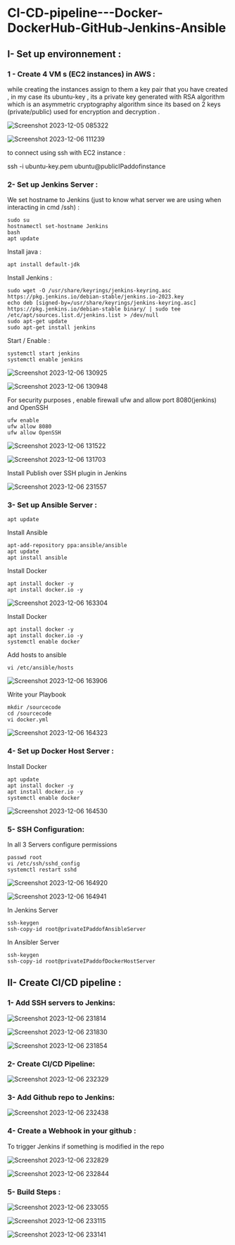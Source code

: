# CI-CD-pipeline---Docker-DockerHub-GitHub-Jenkins-Ansible

## I- Set up environnement :
### 1 - Create 4 VM s (EC2 instances) in AWS :
while creating the instances assign to them a key pair that you have created , in my case its ubuntu-key , its a private key generated with RSA algorithm which is an asymmetric cryptography algorithm since its based on 2 keys (private/public) used for encryption and decryption .

![Screenshot 2023-12-05 085322](https://github.com/HoussamEDGE/CI-CD-pipeline---Docker-DockerHub-GitHub-Jenkins-Ansible/assets/99811097/3b79a9f5-9b79-4411-aca7-fc70e58d1b4b)


![Screenshot 2023-12-06 111239](https://github.com/HoussamEDGE/CI-CD-pipeline---Docker-DockerHub-GitHub-Jenkins-Ansible/assets/99811097/77722d41-6394-4dd1-b974-38904aee6e7c)

to connect using ssh with EC2 instance : 

ssh -i ubuntu-key.pem ubuntu@publicIPaddofinstance

### 2- Set up Jenkins Server :

We set hostname to Jenkins (just to know what server we are using when interacting in cmd /ssh) :
```
sudo su
hostnamectl set-hostname Jenkins
bash
apt update
```
Install java :
```
apt install default-jdk
```
Install Jenkins :

```
sudo wget -O /usr/share/keyrings/jenkins-keyring.asc https://pkg.jenkins.io/debian-stable/jenkins.io-2023.key
echo deb [signed-by=/usr/share/keyrings/jenkins-keyring.asc] https://pkg.jenkins.io/debian-stable binary/ | sudo tee /etc/apt/sources.list.d/jenkins.list > /dev/null
sudo apt-get update
sudo apt-get install jenkins
```

Start / Enable :

```
systemctl start jenkins
systemctl enable jenkins
```
![Screenshot 2023-12-06 130925](https://github.com/HoussamEDGE/CI-CD-pipeline---Docker-DockerHub-GitHub-Jenkins-Ansible/assets/99811097/0c22e8f0-3185-489c-aaa5-d3005d4b8847)

  
![Screenshot 2023-12-06 130948](https://github.com/HoussamEDGE/CI-CD-pipeline---Docker-DockerHub-GitHub-Jenkins-Ansible/assets/99811097/ffcae410-15cf-46f8-b915-a3c5555d49f6)

For security purposes , enable firewall ufw and allow port 8080(jenkins) and OpenSSH
```
ufw enable
ufw allow 8080
ufw allow OpenSSH
```
![Screenshot 2023-12-06 131522](https://github.com/HoussamEDGE/CI-CD-pipeline---Docker-DockerHub-GitHub-Jenkins-Ansible/assets/99811097/b91fcd28-732d-40d9-8ba2-f72d7faaa746)


![Screenshot 2023-12-06 131703](https://github.com/HoussamEDGE/CI-CD-pipeline---Docker-DockerHub-GitHub-Jenkins-Ansible/assets/99811097/d7babe06-c2d6-4937-9d61-328179449da9)

Install Publish over SSH plugin in Jenkins

![Screenshot 2023-12-06 231557](https://github.com/HoussamEDGE/CI-CD-pipeline---Docker-DockerHub-GitHub-Jenkins-Ansible/assets/99811097/6bb9f3a4-222c-4c62-aef7-5f46c30945f0)


### 3- Set up Ansible Server :

```
apt update
```

Install Ansible
```
apt-add-repository ppa:ansible/ansible
apt update
apt install ansible
```

Install Docker
```
apt install docker -y
apt install docker.io -y
```

![Screenshot 2023-12-06 163304](https://github.com/HoussamEDGE/CI-CD-pipeline---Docker-DockerHub-GitHub-Jenkins-Ansible/assets/99811097/e854494d-74d8-4b7e-ad7d-41c34e8e2d7e)

Install Docker
```
apt install docker -y
apt install docker.io -y
systemctl enable docker
```
Add hosts to ansible
```
vi /etc/ansible/hosts
```
![Screenshot 2023-12-06 163906](https://github.com/HoussamEDGE/CI-CD-pipeline---Docker-DockerHub-GitHub-Jenkins-Ansible/assets/99811097/f2d4e38c-16ff-45b8-af99-24d780c4609d)

Write your Playbook
```
mkdir /sourcecode
cd /sourcecode
vi docker.yml
```
![Screenshot 2023-12-06 164323](https://github.com/HoussamEDGE/CI-CD-pipeline---Docker-DockerHub-GitHub-Jenkins-Ansible/assets/99811097/ecbdf7aa-db2d-4f85-96ed-85b18fcd3e3e)

### 4- Set up Docker Host Server :

Install Docker
```
apt update
apt install docker -y
apt install docker.io -y
systemctl enable docker
```
![Screenshot 2023-12-06 164530](https://github.com/HoussamEDGE/CI-CD-pipeline---Docker-DockerHub-GitHub-Jenkins-Ansible/assets/99811097/d77279fc-fcc3-4ad7-b71c-2454e0d16e3f)

### 5- SSH Configuration:

In all 3 Servers configure permissions
```
passwd root
vi /etc/ssh/sshd_config
systemctl restart sshd
```

![Screenshot 2023-12-06 164920](https://github.com/HoussamEDGE/CI-CD-pipeline---Docker-DockerHub-GitHub-Jenkins-Ansible/assets/99811097/9cde44f0-5afe-4686-8ed3-07f6a8a8ee9e)

![Screenshot 2023-12-06 164941](https://github.com/HoussamEDGE/CI-CD-pipeline---Docker-DockerHub-GitHub-Jenkins-Ansible/assets/99811097/4982df07-5323-4905-9eaa-28661bfde986)

In Jenkins Server
```
ssh-keygen
ssh-copy-id root@privateIPaddofAnsibleServer
```
In Ansibler Server
```
ssh-keygen
ssh-copy-id root@privateIPaddofDockerHostServer
```

## II- Create CI/CD pipeline :

### 1- Add SSH servers to Jenkins:

![Screenshot 2023-12-06 231814](https://github.com/HoussamEDGE/CI-CD-pipeline---Docker-DockerHub-GitHub-Jenkins-Ansible/assets/99811097/6ce6be88-ee45-4bb4-b5e3-32cd56c9f236)

![Screenshot 2023-12-06 231830](https://github.com/HoussamEDGE/CI-CD-pipeline---Docker-DockerHub-GitHub-Jenkins-Ansible/assets/99811097/d11967dc-b1f6-4ec2-8b6a-251f5b259c6f)

![Screenshot 2023-12-06 231854](https://github.com/HoussamEDGE/CI-CD-pipeline---Docker-DockerHub-GitHub-Jenkins-Ansible/assets/99811097/5e15efc3-8887-4a46-8adc-a1697acac574)

### 2- Create CI/CD Pipeline:

![Screenshot 2023-12-06 232329](https://github.com/HoussamEDGE/CI-CD-pipeline---Docker-DockerHub-GitHub-Jenkins-Ansible/assets/99811097/c1292780-4d4b-44da-b02e-7e039ebea417)

### 3- Add Github repo to  Jenkins:

![Screenshot 2023-12-06 232438](https://github.com/HoussamEDGE/CI-CD-pipeline---Docker-DockerHub-GitHub-Jenkins-Ansible/assets/99811097/b9047438-34b3-4f0c-8d77-9648b911b6a2)

### 4- Create a Webhook in your github :
To trigger Jenkins if something is modified in the repo

![Screenshot 2023-12-06 232829](https://github.com/HoussamEDGE/CI-CD-pipeline---Docker-DockerHub-GitHub-Jenkins-Ansible/assets/99811097/08d573f5-9cb4-425b-b2eb-e97b6ccb25b8)

![Screenshot 2023-12-06 232844](https://github.com/HoussamEDGE/CI-CD-pipeline---Docker-DockerHub-GitHub-Jenkins-Ansible/assets/99811097/329e957a-c455-470e-8ccd-9ed309ad3f0e)

### 5- Build Steps :

![Screenshot 2023-12-06 233055](https://github.com/HoussamEDGE/CI-CD-pipeline---Docker-DockerHub-GitHub-Jenkins-Ansible/assets/99811097/f4e514dc-3530-4045-b913-7b14ed2e7842)

![Screenshot 2023-12-06 233115](https://github.com/HoussamEDGE/CI-CD-pipeline---Docker-DockerHub-GitHub-Jenkins-Ansible/assets/99811097/addbf399-9683-46f1-ad35-2d56e95efc25)

![Screenshot 2023-12-06 233141](https://github.com/HoussamEDGE/CI-CD-pipeline---Docker-DockerHub-GitHub-Jenkins-Ansible/assets/99811097/a9c49dac-79bf-4462-8790-4ab1717c0071)

